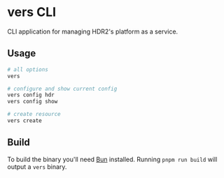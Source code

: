 # vers CLI

CLI application for managing HDR2's platform as a service.

## Usage

```bash
# all options
vers

# configure and show current config
vers config hdr
vers config show

# create resource
vers create
```

## Build

To build the binary you'll need [Bun](https://bun.sh) installed. Running `pnpm run build` will output a `vers` binary.
